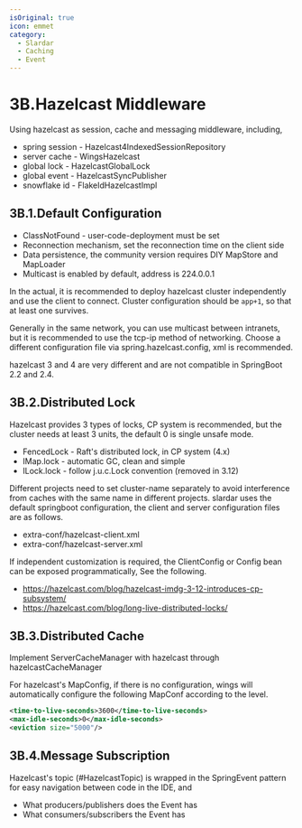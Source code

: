 ```yaml
---
isOriginal: true
icon: emmet
category:
  - Slardar
  - Caching
  - Event
---
```

# 3B.Hazelcast Middleware

Using hazelcast as session, cache and messaging middleware, including,

* spring session - Hazelcast4IndexedSessionRepository
* server cache - WingsHazelcast
* global lock -  HazelcastGlobalLock
* global event - HazelcastSyncPublisher
* snowflake id - FlakeIdHazelcastImpl

## 3B.1.Default Configuration

* ClassNotFound - user-code-deployment must be set
* Reconnection mechanism, set the reconnection time on the client side
* Data persistence, the community version requires DIY MapStore and MapLoader
* Multicast is enabled by default, address is 224.0.0.1

In the actual, it is recommended to deploy hazelcast cluster independently and use the client to connect.
Cluster configuration should be `app+1`, so that at least one survives.

Generally in the same network, you can use multicast between intranets, but it is recommended to use the tcp-ip method of networking.
Choose a different configuration file via spring.hazelcast.config, xml is recommended.

hazelcast 3 and 4 are very different and are not compatible in SpringBoot 2.2 and 2.4.

## 3B.2.Distributed Lock

Hazelcast provides 3 types of locks, CP system is recommended, but the cluster needs at least 3 units,
the default 0 is single unsafe mode.

* FencedLock - Raft's distributed lock, in CP system (4.x)
* IMap.lock - automatic GC, clean and simple
* ILock.lock - follow j.u.c.Lock convention (removed in 3.12)

Different projects need to set cluster-name separately to avoid interference from caches with the same name
in different projects. slardar uses the default springboot configuration, the client and server configuration
files are as follows.

* extra-conf/hazelcast-client.xml
* extra-conf/hazelcast-server.xml

If independent customization is required, the ClientConfig or Config bean can be exposed programmatically,
See the following.

* <https://hazelcast.com/blog/hazelcast-imdg-3-12-introduces-cp-subsystem/>
* <https://hazelcast.com/blog/long-live-distributed-locks/>

## 3B.3.Distributed Cache

Implement ServerCacheManager with hazelcast through hazelcastCacheManager

For hazelcast's MapConfig, if there is no configuration, wings will automatically configure
the following MapConf according to the level.

```xml
<time-to-live-seconds>3600</time-to-live-seconds>
<max-idle-seconds>0</max-idle-seconds>
<eviction size="5000"/>
```

## 3B.4.Message Subscription

Hazelcast's topic (#HazelcastTopic) is wrapped in the SpringEvent pattern for easy navigation between code in the IDE, and

* What producers/publishers does the Event has
* What consumers/subscribers the Event has
